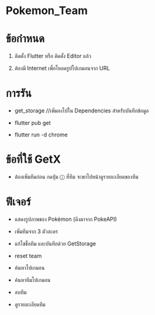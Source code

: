 # Pokemon_Team

# ข้อกำหนด 

1. ติดตั้ง Flutter หรือ ติดตั้ง Editor แล้ว

2. ต้องมี Internet เพื่อโหลดรูปโปเกมอนจาก URL



# การรัน

- get_storage    //เพิ่มลงไปใน Dependencies สำหรับบันทึกข้อมูล

- flutter pub get

- flutter run -d chrome


# ข้อที่ใช้ GetX 

- ต้องเพิ่มทีมก่อน กดปุ่ม  ⓘ ที่ทีม จะพาไปหน้าดูรายละเอียดของทีม

# ฟีเจอร์

- แสดงรูปภาพของ Pokémon (ดึงมาจาก PokeAPI)
  
- เพิ่มทีมจาก 3 ตัวละคร
  
- แก้ไขชื่อทีม และบันทึกด้วย GetStorage
  
- reset team
  
- ค้นหาโปเกมอน
  
- ค้นหาทีมโปเกมอน
  
- ลบทีม

- ดูรายละเอียดทีม

